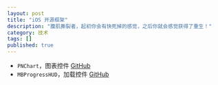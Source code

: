 ```yaml
---
layout: post
title: "iOS 开源框架"
description: "腹肌撕裂者，起初你会有快死掉的感觉，之后你就会感觉获得了重生！"
category: 技术
tags: []
published: true
---
```


*	`PNChart`，图表控件 [GitHub](https://github.com/kevinzhow/PNChart/)
*	`MBProgressHUD`，加载控件 [GitHub](https://github.com/jdg/MBProgressHUD/)